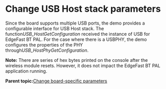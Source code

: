 # Change USB Host stack parameters

Since the board supports multiple USB ports, the demo provides a configurable interface for USB Host stack. The function*USB\_HostGetConfiguration* received the instance of USB for EdgeFast BT PAL. For the case where there is a USBPHY, the demo configures the properties of the PHY through*USB\_HostPhyGetConfiguration*.

**Note:** There are series of hex bytes printed on the console after the wireless module resets. However, it does not impact the EdgeFast BT PAL application running.

**Parent topic:**[Change board-specific parameters](../topics/change_board-specific_parameters.md)

